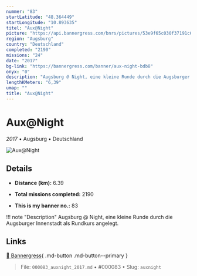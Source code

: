 ```yaml
---
nummer: "83"
startLatitude: "48.364449"
startLongitude: "10.893635"
titel: "Aux@Night"
picture: "https://api.bannergress.com/bnrs/pictures/53e9f65c030f37191c668bd7553c851d"
region: "Augsburg"
country: "Deutschland"
completed: "2190"
missions: "24"
date: "2017"
bg-link: "https://bannergress.com/banner/aux-night-bdb8"
onyx: "0"
description: "Augsburg @ Night, eine kleine Runde durch die Augsburger Innenstadt als Rundkurs angelegt."
lengthKMeters: "6,39"
umap: ""
title: "Aux@Night"
---
```

# Aux@Night

*2017* • Augsburg • Deutschland

![Aux@Night](https://api.bannergress.com/bnrs/pictures/53e9f65c030f37191c668bd7553c851d)

## Details
- **Distance (km):** 6.39

- **Total missions completed:** 2190
- **This is my banner no.:** 83


!!! note "Description"
    Augsburg @ Night, eine kleine Runde durch die Augsburger Innenstadt als Rundkurs angelegt.



## Links
[🔗 Bannergress](https://bannergress.com/banner/aux-night-bdb8){ .md-button .md-button--primary }



> File: `000083_auxnight_2017.md` • #000083 • Slug: `auxnight`
